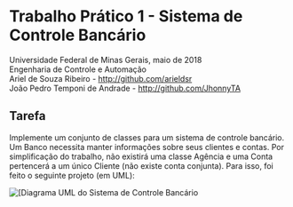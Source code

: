 # Trabalho Prático 1 - Sistema de Controle Bancário
Universidade Federal de Minas Gerais, maio de 2018 </br>
Engenharia de Controle e Automação </br>
Ariel de Souza Ribeiro - http://github.com/arieldsr </br>
João Pedro Temponi de Andrade - http://github.com/JhonnyTA </br>

## Tarefa
  Implemente um conjunto de classes para um sistema de controle bancário. 
  Um Banco necessita manter informações sobre seus clientes e contas. 
  Por simplificação do trabalho, não existirá uma classe Agência e uma Conta pertencerá a 
  um único Cliente (não existe conta conjunta). Para isso, foi feito o seguinte projeto (em UML):

<img src="https://i.imgur.com/HXK3e0k.png" alt="[Diagrama UML do Sistema de Controle Bancário"/>
